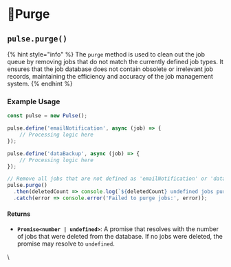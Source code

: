 # Purge



## `pulse.purge()`

{% hint style="info" %}
The `purge` method is used to clean out the job queue by removing jobs that do not match the currently defined job types. It ensures that the job database does not contain obsolete or irrelevant job records, maintaining the efficiency and accuracy of the job management system.
{% endhint %}

### Example Usage

```typescript
const pulse = new Pulse();

pulse.define('emailNotification', async (job) => {
    // Processing logic here
});

pulse.define('dataBackup', async (job) => {
    // Processing logic here
});

// Remove all jobs that are not defined as 'emailNotification' or 'dataBackup'
pulse.purge()
  .then(deletedCount => console.log(`${deletedCount} undefined jobs purged from the system`))
  .catch(error => console.error('Failed to purge jobs:', error));
```



#### Returns

* **`Promise<number | undefined>`**: A promise that resolves with the number of jobs that were deleted from the database. If no jobs were deleted, the promise may resolve to `undefined`.

\




